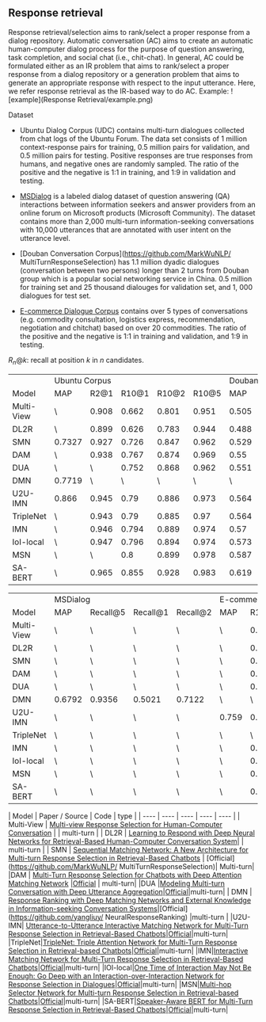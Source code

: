 ## Response retrieval
Response retrieval/selection aims to rank/select a proper response from a dialog repository.
Automatic conversation (AC) aims to create an automatic human-computer dialog process for the purpose of question answering, task completion, and social chat (i.e., chit-chat). In general, AC could be formulated either as an IR problem that aims to rank/select a proper response from a dialog repository or a generation problem that aims to generate an appropriate response with respect to the input utterance. Here, we refer response retrieval as the IR-based way to do AC.
Example:
![example](Response Retrieval/example.png)


Dataset
- Ubuntu Dialog Corpus (UDC) contains multi-turn dialogues collected from chat logs of the Ubuntu Forum. The data set consists of 1 million context-response pairs for training, 0.5 million pairs for validation, and 0.5 million pairs for testing. Positive responses are true responses from humans, and negative ones are randomly sampled. The ratio of the positive and the negative is 1:1 in training, and 1:9 in validation and testing. 
- [MSDialog](https://ciir.cs.umass.edu/downloads/msdialog/) is a labeled dialog dataset of question answering (QA) interactions between information seekers and answer providers from an online forum on Microsoft products (Microsoft Community). The dataset contains more than 2,000 multi-turn information-seeking conversations with 10,000 utterances that are annotated with user intent on the utterance level.

- [Douban Conversation Corpus](https://github.com/MarkWuNLP/ MultiTurnResponseSelection) has  1.1 million dyadic dialogues (conversation between two persons) longer than 2 turns from Douban group which is a popular social networking service in China. 0.5 million for training set and 25 thousand dialouges for  validation set, and 1, 000 dialogues for test set.
- [E-commerce Dialogue Corpus](https://github.com/cooelf/DeepUtteranceAggregation)  contains over 5 types of conversations (e.g. commodity consultation, logistics express, recommendation, negotiation and chitchat) based on over 20 commodities. The ratio of the positive and the negative
is 1:1 in training and validation, and 1:9 in testing.

$R_n@k$: recall at position $k$ in $n$ candidates.
<table>
   <tr>
      <td></td>
      <td colspan=5>Ubuntu Corpus</td>
      <td colspan=6>Douban Conversation Corpus</td>
   </tr>
   <tr>
      <td>Model</td>
      <td>MAP</td>
      <td>R2@1</td>
      <td>R10@1</td>
      <td>R10@2</td>
      <td>R10@5</td>
      <td>MAP</td>
      <td>MRR</td>
      <td>P@1</td>
      <td>R10@1</td>
      <td>R10@2</td>
      <td>R10@5</td>
   </tr>
   <tr>
      <td>Multi-View</td>
      <td>\</td>
      <td>0.908</td>
      <td>0.662</td>
      <td>0.801</td>
      <td>0.951</td>
      <td>0.505</td>
      <td>0.543</td>
      <td>0.342</td>
      <td>0.202</td>
      <td>0.35</td>
      <td>0.729</td>
   </tr>
   <tr>
      <td>DL2R</td>
      <td>\</td>
      <td>0.899</td>
      <td>0.626</td>
      <td>0.783</td>
      <td>0.944</td>
      <td>0.488</td>
      <td>0.527</td>
      <td>0.33</td>
      <td>0.193</td>
      <td>0.342</td>
      <td>0.705</td>
   </tr>
   <tr>
      <td>SMN</td>
      <td>0.7327</td>
      <td>0.927</td>
      <td>0.726</td>
      <td>0.847</td>
      <td>0.962</td>
      <td>0.529</td>
      <td>0.572</td>
      <td>0.397</td>
      <td>0.236</td>
      <td>0.396</td>
      <td>0.734</td>
   </tr>
   <tr>
      <td>DAM</td>
      <td>\</td>
      <td>0.938</td>
      <td>0.767</td>
      <td>0.874</td>
      <td>0.969</td>
      <td>0.55</td>
      <td>0.601</td>
      <td>0.427</td>
      <td>0.254</td>
      <td>0.41</td>
      <td>0.757</td>
   </tr>
   <tr>
      <td>DUA</td>
      <td>\</td>
      <td>\</td>
      <td>0.752</td>
      <td>0.868</td>
      <td>0.962</td>
      <td>0.551</td>
      <td>0.599</td>
      <td>0.421</td>
      <td>0.243</td>
      <td>0.421</td>
      <td>0.78</td>
   </tr>
   <tr>
      <td>DMN</td>
      <td>0.7719</td>
      <td>\</td>
      <td>\</td>
      <td>\</td>
      <td>\</td>
      <td>\</td>
      <td>\</td>
      <td>\</td>
      <td>\</td>
      <td>\</td>
      <td>\</td>
   </tr>
   <tr>
      <td>U2U-IMN</td>
      <td>0.866</td>
      <td>0.945</td>
      <td>0.79</td>
      <td>0.886</td>
      <td>0.973</td>
      <td>0.564</td>
      <td>0.611</td>
      <td>0.429</td>
      <td>0.259</td>
      <td>0.43</td>
      <td>0.791</td>
   </tr>
   <tr>
      <td>TripleNet</td>
      <td>\</td>
      <td>0.943</td>
      <td>0.79</td>
      <td>0.885</td>
      <td>0.97</td>
      <td>0.564</td>
      <td>0.618</td>
      <td>0.447</td>
      <td>0.268</td>
      <td>0.426</td>
      <td>0.778</td>
   </tr>
   <tr>
      <td>IMN</td>
      <td>\</td>
      <td>0.946</td>
      <td>0.794</td>
      <td>0.889</td>
      <td>0.974</td>
      <td>0.57</td>
      <td>0.615</td>
      <td>0.433</td>
      <td>0.262</td>
      <td>0.452</td>
      <td>0.789</td>
   </tr>
   <tr>
      <td>IoI-local</td>
      <td>\</td>
      <td>0.947</td>
      <td>0.796</td>
      <td>0.894</td>
      <td>0.974</td>
      <td>0.573</td>
      <td>0.621</td>
      <td>0.444</td>
      <td>0.269</td>
      <td>0.451</td>
      <td>0.786</td>
   </tr>
   <tr>
      <td>MSN </td>
      <td>\</td>
      <td>\</td>
      <td>0.8</td>
      <td>0.899</td>
      <td>0.978</td>
      <td>0.587</td>
      <td>0.632</td>
      <td>0.47</td>
      <td>0.295</td>
      <td>0.452</td>
      <td>0.788</td>
   </tr>
   <tr>
      <td>SA-BERT</td>
      <td>\</td>
      <td>0.965</td>
      <td>0.855</td>
      <td>0.928</td>
      <td>0.983</td>
      <td>0.619</td>
      <td>0.659</td>
      <td>0.496</td>
      <td>0.313</td>
      <td>0.481</td>
      <td>0.847</td>
   </tr>
</table>

<table>
   <tr>
      <td></td>
      <td colspan=4>MSDialog</td>
      <td colspan=4>E-commerce Corpus</td>
   </tr>
   <tr>
      <td>Model</td>
      <td>MAP</td>
      <td>Recall@5</td>
      <td>Recall@1</td>
      <td>Recall@2</td>
      <td>MAP</td>
      <td>R10@1</td>
      <td>R10@2</td>
      <td>R10@5</td>
   </tr>
   <tr>
      <td>Multi-View</td>
      <td>\</td>
      <td>\</td>
      <td>\</td>
      <td>\</td>
      <td>\</td>
      <td>0.421</td>
      <td>0.601</td>
      <td>0.861</td>
   </tr>
   <tr>
      <td>DL2R</td>
      <td>\</td>
      <td>\</td>
      <td>\</td>
      <td>\</td>
      <td>\</td>
      <td>0.399</td>
      <td>0.571</td>
      <td>0.842</td>
   </tr>
   <tr>
      <td>SMN</td>
      <td>\</td>
      <td>\</td>
      <td>\</td>
      <td>\</td>
      <td>\</td>
      <td>0.453</td>
      <td>0.654</td>
      <td>0.886</td>
   </tr>
   <tr>
      <td>DAM</td>
      <td>\</td>
      <td>\</td>
      <td>\</td>
      <td>\</td>
      <td>\</td>
      <td>0.526</td>
      <td>0.727</td>
      <td>0.933</td>
   </tr>
   <tr>
      <td>DUA</td>
      <td>\</td>
      <td>\</td>
      <td>\</td>
      <td>\</td>
      <td>\</td>
      <td>0.501</td>
      <td>0.7</td>
      <td>0.921</td>
   </tr>
   <tr>
      <td>DMN</td>
      <td>0.6792</td>
      <td>0.9356</td>
      <td>0.5021</td>
      <td>0.7122</td>
      <td>\</td>
      <td>\</td>
      <td>\</td>
      <td>\</td>
   </tr>
   <tr>
      <td>U2U-IMN</td>
      <td>\</td>
      <td>\</td>
      <td>\</td>
      <td>\</td>
      <td>0.759</td>
      <td>0.616</td>
      <td>0.806</td>
      <td>0.966</td>
   </tr>
   <tr>
      <td>TripleNet</td>
      <td>\</td>
      <td>\</td>
      <td>\</td>
      <td>\</td>
      <td>\</td>
      <td>\</td>
      <td>\</td>
      <td>\</td>
   </tr>
   <tr>
      <td>IMN</td>
      <td>\</td>
      <td>\</td>
      <td>\</td>
      <td>\</td>
      <td>\</td>
      <td>0.621</td>
      <td>0.797</td>
      <td>0.964</td>
   </tr>
   <tr>
      <td>IoI-local</td>
      <td>\</td>
      <td>\</td>
      <td>\</td>
      <td>\</td>
      <td>\</td>
      <td>0.563</td>
      <td>0.768</td>
      <td>0.95</td>
   </tr>
   <tr>
      <td>MSN </td>
      <td>\</td>
      <td>\</td>
      <td>\</td>
      <td>\</td>
      <td>\</td>
      <td>0.606</td>
      <td>0.77</td>
      <td>0.937</td>
   </tr>
   <tr>
      <td>SA-BERT</td>
      <td>\</td>
      <td>\</td>
      <td>\</td>
      <td>\</td>
      <td>\</td>
      <td>0.704</td>
      <td>0.879</td>
      <td>0.985</td>
   </tr>
</table>


| Model   | Paper / Source | Code | type |
|  ----  | ----  |  ----            | ----  | ----  |
| Multi-View | [Multi-view Response Selection for Human-Computer Conversation](https://www.aclweb.org/anthology/D16-1036.pdf) | | multi-turn |
| DL2R |  [Learning to Respond with Deep Neural Networks for Retrieval-Based Human-Computer Conversation System](http://www.ruiyan.me/pubs/SIGIR2016.pdf)| | multi-turn |
| SMN  |  [Sequential Matching Network: A New Architecture for Multi-turn Response Selection in Retrieval-Based Chatbots](https://www.aclweb.org/anthology/P17-1046.pdf) | [Official](https://github.com/MarkWuNLP/ MultiTurnResponseSelection)| Multi-turn|
|DAM | [Multi-Turn Response Selection for Chatbots with Deep Attention Matching Network](https://www.aclweb.org/anthology/P18-1103.pdf) |[Official](https://github.com/baidu/Dialogue/tree/master/DAM) | multi-turn|
|DUA |[Modeling Multi-turn Conversation with Deep Utterance Aggregation](https://arxiv.org/pdf/1806.09102.pdf)|[Official](https://github.com/cooelf/DeepUtteranceAggregation)|multi-turn|
| DMN | [Response Ranking with Deep Matching Networks and External Knowledge in Information-seeking Conversation Systems](https://arxiv.org/pdf/1805.00188.pdf)|[Official](https://github.com/yangliuy/ NeuralResponseRanking) |multi-turn |
|U2U-IMN| [Utterance-to-Utterance Interactive Matching Network for Multi-Turn Response Selection in Retrieval-Based Chatbots](https://arxiv.org/pdf/1911.06940v1.pdf)|[Official](https://github.com/JasonForJoy/U2U-IMN)|multi-turn|
|TripleNet|[TripleNet: Triple Attention Network for Multi-Turn Response Selection in Retrieval-based Chatbots](https://arxiv.org/pdf/1909.10666v2.pdf)|[Official](https://github.com/wtma/TripleNet.)|multi-turn|
|IMN|[Interactive Matching Network for Multi-Turn Response Selection in Retrieval-Based Chatbots](https://arxiv.org/pdf/1901.01824v2.pdf)|[Official](https://github.com/JasonForJoy/IMN)|multi-turn|
|IOI-local|[One Time of Interaction May Not Be Enough: Go Deep with an Interaction-over-Interaction Network for Response Selection in Dialogues](https://www.aclweb.org/anthology/P19-1001.pdf)|[Official](https://github.com/chongyangtao/IOI)|multi-turn|
|MSN|[Multi-hop Selector Network for Multi-turn Response Selection in Retrieval-based Chatbots](https://www.aclweb.org/anthology/D19-1011.pdf)|[Official](https://github.com/chunyuanY/Dialogue)|multi-turn|
|SA-BERT|[Speaker-Aware BERT for Multi-Turn Response Selection in Retrieval-Based Chatbots](https://arxiv.org/pdf/2004.03588v1.pdf)|[Official](https://github.com/JasonForJoy/SA-BERT)|multi-turn|